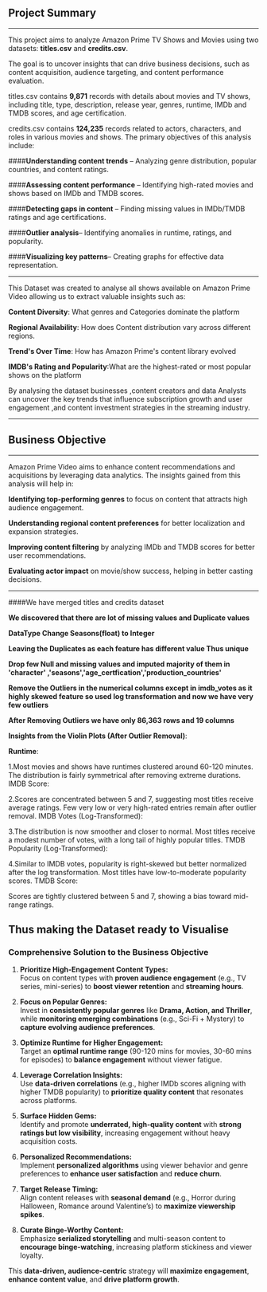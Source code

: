 ## **Project Summary**
---

This project aims to analyze Amazon Prime TV Shows and Movies using two datasets: **titles.csv** and **credits.csv**.

The goal is to uncover insights that can drive business decisions, such as content acquisition, audience targeting, and content performance evaluation.

titles.csv contains **9,871** records with details about movies and TV shows, including title, type, description, release year, genres, runtime, IMDb and TMDB scores, and age certification.

credits.csv contains **124,235** records related to actors, characters, and roles in various movies and shows.
The primary objectives of this analysis include:

####**Understanding content trends** – Analyzing genre distribution, popular countries, and content ratings.

####**Assessing content performance** – Identifying high-rated movies and shows based on IMDb and TMDB scores.

####**Detecting gaps in content** – Finding missing values in IMDb/TMDB ratings and age certifications.

####**Outlier analysis**– Identifying anomalies in runtime, ratings, and popularity.

####**Visualizing key patterns**– Creating graphs for effective data representation.


--------
This Dataset was created to analyse all shows available on Amazon Prime Video allowing us to extract valuable insights such as:

**Content Diversity**: What genres and Categories dominate the platform

**Regional Availability**: How does Content distribution vary across different regions.

**Trend's Over Time**: How has Amazon Prime's content library evolved

**IMDB's Rating and Popularity**:What are the highest-rated or most popular shows on the platform

By analysing the dataset businesses ,content creators and data Analysts can uncover the key trends that influence subscription growth and user engagement ,and content investment strategies in the streaming industry.

-------

## **Business Objective**
---
Amazon Prime Video aims to enhance content recommendations and acquisitions by leveraging data analytics. The insights gained from this analysis will help in:

**Identifying top-performing genres** to focus on content that attracts high audience engagement.

**Understanding regional content preferences**  for better localization and expansion strategies.

**Improving content filtering** by analyzing IMDb and TMDB scores for better user recommendations.

**Evaluating actor impact** on movie/show success, helping in better casting decisions.

-------
####We have merged titles and credits dataset

**We discovered that there are lot of missing values and Duplicate values**

**DataType Change Seasons(float) to Integer**

**Leaving the Duplicates as each feature has different value Thus unique**

**Drop few Null and missing values and imputed majority of them in 'character' ,'seasons','age_certfication','production_countries'**

**Remove the Outliers in the numerical columns except in imdb_votes as it highly skewed feature so used log transformation  and now we have very few outliers**

**After Removing Outliers we have only 86,363 rows and 19 columns**

**Insights from the Violin Plots (After Outlier Removal)**:

**Runtime**:

1.Most movies and shows have runtimes clustered around 60-120 minutes.
The distribution is fairly symmetrical after removing extreme durations.
IMDB Score:

2.Scores are concentrated between 5 and 7, suggesting most titles receive average ratings.
Few very low or very high-rated entries remain after outlier removal.
IMDB Votes (Log-Transformed):

3.The distribution is now smoother and closer to normal.
Most titles receive a modest number of votes, with a long tail of highly popular titles.
TMDB Popularity (Log-Transformed):

4.Similar to IMDB votes, popularity is right-skewed but better normalized after the log transformation.
Most titles have low-to-moderate popularity scores.
TMDB Score:

Scores are tightly clustered between 5 and 7, showing a bias toward mid-range ratings.

**Thus making the Dataset ready to Visualise**
---------

### **Comprehensive Solution to the Business Objective**  

1. **Prioritize High-Engagement Content Types:**  
   Focus on content types with **proven audience engagement** (e.g., TV series, mini-series) to **boost viewer retention** and **streaming hours**.  

2. **Focus on Popular Genres:**  
   Invest in **consistently popular genres** like **Drama, Action, and Thriller**, while **monitoring emerging combinations** (e.g., Sci-Fi + Mystery) to **capture evolving audience preferences**.  

3. **Optimize Runtime for Higher Engagement:**  
   Target an **optimal runtime range** (90-120 mins for movies, 30-60 mins for episodes) to **balance engagement** without viewer fatigue.  

4. **Leverage Correlation Insights:**  
   Use **data-driven correlations** (e.g., higher IMDb scores aligning with higher TMDB popularity) to **prioritize quality content** that resonates across platforms.  

5. **Surface Hidden Gems:**  
   Identify and promote **underrated, high-quality content** with **strong ratings but low visibility**, increasing engagement without heavy acquisition costs.  

6. **Personalized Recommendations:**  
   Implement **personalized algorithms** using viewer behavior and genre preferences to **enhance user satisfaction** and **reduce churn**.  

7. **Target Release Timing:**  
   Align content releases with **seasonal demand** (e.g., Horror during Halloween, Romance around Valentine’s) to **maximize viewership spikes**.  

8. **Curate Binge-Worthy Content:**  
   Emphasize **serialized storytelling** and multi-season content to **encourage binge-watching**, increasing platform stickiness and viewer loyalty.  

This **data-driven, audience-centric** strategy will **maximize engagement**, **enhance content value**, and **drive platform growth**.

